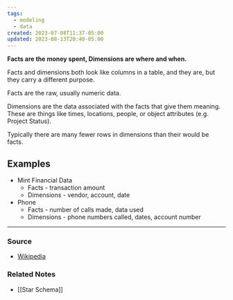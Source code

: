 ```yaml
---
tags:
  - modeling
  - data
created: 2023-07-08T11:37-05:00
updated: 2023-08-13T20:40-05:00
---
```

**Facts are the money spent, Dimensions are where and when.**

Facts and dimensions both look like columns in a table, and they are, but they carry a different purpose. 

Facts are the raw, usually numeric data. 

Dimensions are the data associated with the facts that give them meaning. These are things like times, locations, people, or object attributes (e.g. Project Status).

Typically there are many fewer rows in dimensions than their would be facts. 

## Examples

- Mint Financial Data
    - Facts - transaction amount
    - Dimensions - vendor, account, date
- Phone
    - Facts - number of calls made, data used
    - Dimensions - phone numbers called, dates, account number

---



### Source
- [Wikipedia](https://en.wikipedia.org/wiki/Data_warehouse)

### Related Notes
- [[Star Schema]]